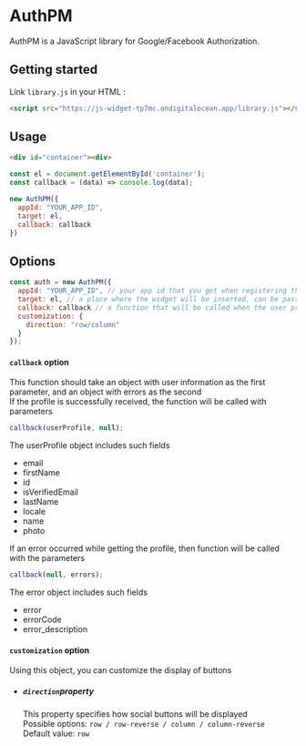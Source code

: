 # AuthPM

AuthPM is a JavaScript library for Google/Facebook Authorization.

## Getting started

Link `library.js` in your HTML :

```html
<script src="https://js-widget-tp7mc.ondigitalocean.app/library.js"></script>
```

## Usage
```html
<div id="container"><div>
```

```js
const el = document.getElementById('container');
const callback = (data) => console.log(data);

new AuthPM({
  appId: "YOUR_APP_ID",
  target: el,
  callback: callback
})
```

## Options

```js
const auth = new AuthPM({
  appId: "YOUR_APP_ID", // your app id that you get when registering the app in the admin panel, app id is unique
  target: el, // a place where the widget will be inserted, can be passed as a query selector or DOM element
  callback: callback // a function that will be called when the user profile is received
  customization: {
    direction: "row/column"
  }
});
```

#### `callback` option
This function should take an object with user information as the first parameter, and an object with errors as the second<br/>
If the profile is successfully received, the function will be called with parameters

```js
callback(userProfile, null);
```

The userProfile object includes such fields

* email
* firstName
* id
* isVerifiedEmail
* lastName
* locale
* name
* photo

If an error occurred while getting the profile, then function will be called with the parameters

```js
callback(null, errors);
```

The error object includes such fields

* error
* errorCode
* error_description

#### `customization` option

Using this object, you can customize the display of buttons

* ##### `direction`property

  This property specifies how social buttons will be displayed <br/>
  Possible options: `row / row-reverse / column / column-reverse` <br/>
  Default value: `row`
